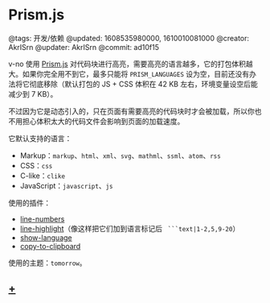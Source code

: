 # Prism.js

@tags: 开发/依赖
@updated: 1608535980000, 1610010081000
@creator: AkrISrn
@updater: AkrISrn
@commit: ad10f15

v-no 使用 [Prism.js](https://prismjs.com/) 对代码块进行高亮，需要高亮的语言越多，它的打包体积越大。如果你完全用不到它，最多只能将 `PRISM_LANGUAGES` [](/docs/env-vars.md "#")设为空，目前还没有办法将它彻底移除（默认打包的 JS + CSS 体积在 42 KB 左右，环境变量设空后能减少到 7 KB）。

不过因为它是动态引入的，只在页面有需要高亮的代码块时才会被加载，所以你也不用担心体积太大的代码文件会影响到页面的加载速度。

它默认支持的语言：

- Markup：`markup`、`html`、`xml`、`svg`、`mathml`、`ssml`、`atom`、`rss`
- CSS：`css`
- C-like：`clike`
- JavaScript：`javascript`、`js`

使用的插件：

- [line-numbers](https://prismjs.com/plugins/line-numbers/)
- [line-highlight](https://prismjs.com/plugins/line-highlight/)（像这样把它们加到语言标记后 ` ```text|1-2,5,9-20`）
- [show-language](https://prismjs.com/plugins/show-language/)
- [copy-to-clipboard](https://prismjs.com/plugins/copy-to-clipboard/)

使用的主题：`tomorrow`。

## [+](/docs/compile-prismjs.md "#")
